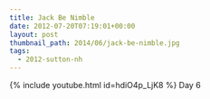 ```yaml
---
title: Jack Be Nimble
date: 2012-07-20T07:19:01+00:00
layout: post
thumbnail_path: 2014/06/jack-be-nimble.jpg
tags:
  - 2012-sutton-nh
---
```

{% include youtube.html id=hdiO4p_LjK8 %}
Day 6